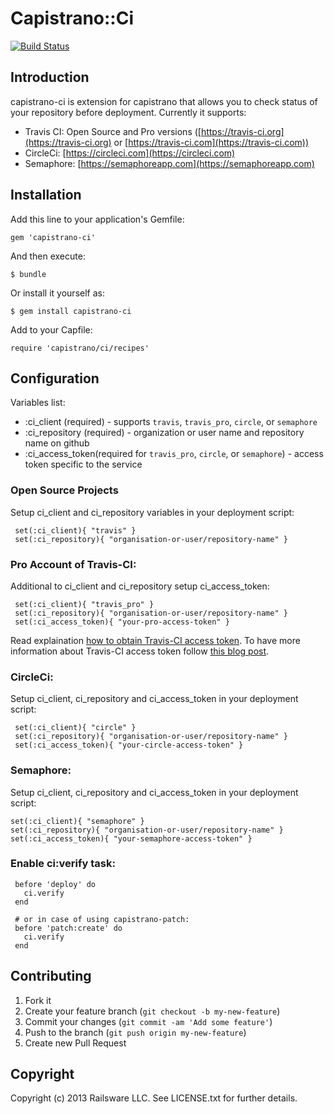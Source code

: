# Capistrano::Ci
[![Build Status](https://travis-ci.org/railsware/capistrano-ci.png)](https://travis-ci.org/railsware/capistrano-ci)


## Introduction

capistrano-ci is extension for capistrano that allows you to check status of your repository before deployment. Currently it supports:

  * Travis CI: Open Source and Pro versions ([https://travis-ci.org](https://travis-ci.org) or [https://travis-ci.com](https://travis-ci.com))
  * CircleCi: [https://circleci.com](https://circleci.com)
  * Semaphore: [https://semaphoreapp.com](https://semaphoreapp.com)

## Installation

Add this line to your application's Gemfile:

    gem 'capistrano-ci'

And then execute:

    $ bundle

Or install it yourself as:

    $ gem install capistrano-ci

Add to your Capfile:

    require 'capistrano/ci/recipes'

## Configuration

Variables list:

  * :ci_client (required) - supports `travis`, `travis_pro`, `circle`, or `semaphore`
  * :ci_repository (required) - organization or user name and repository name on github
  * :ci_access_token(required for `travis_pro`, `circle`, or `semaphore`) - access token specific to the service

### Open Source Projects

Setup ci_client and ci_repository variables in your deployment script:

     set(:ci_client){ "travis" }
     set(:ci_repository){ "organisation-or-user/repository-name" }

### Pro Account of Travis-CI:

Additional to ci_client and ci_repository setup ci_access_token:

     set(:ci_client){ "travis_pro" }
     set(:ci_repository){ "organisation-or-user/repository-name" }
     set(:ci_access_token){ "your-pro-access-token" }

Read explaination [how to obtain Travis-CI access token](http://railsware.com/blog/2013/09/10/capistrano-recipe-for-checking-travis-ci-build-status/). To have more information about Travis-CI access token follow [this blog post](http://about.travis-ci.org/blog/2013-01-28-token-token-token).

### CircleCi:

Setup ci_client, ci_repository and ci_access_token in your deployment script:

     set(:ci_client){ "circle" }
     set(:ci_repository){ "organisation-or-user/repository-name" }
     set(:ci_access_token){ "your-circle-access-token" }

### Semaphore:

Setup ci_client, ci_repository and ci_access_token in your deployment script:

    set(:ci_client){ "semaphore" }
    set(:ci_repository){ "organisation-or-user/repository-name" }
    set(:ci_access_token){ "your-semaphore-access-token" }

### Enable ci:verify task:

     before 'deploy' do
       ci.verify
     end

     # or in case of using capistrano-patch:
     before 'patch:create' do
       ci.verify
     end

## Contributing

1. Fork it
2. Create your feature branch (`git checkout -b my-new-feature`)
3. Commit your changes (`git commit -am 'Add some feature'`)
4. Push to the branch (`git push origin my-new-feature`)
5. Create new Pull Request

## Copyright

Copyright (c) 2013 Railsware LLC. See LICENSE.txt for
further details.

